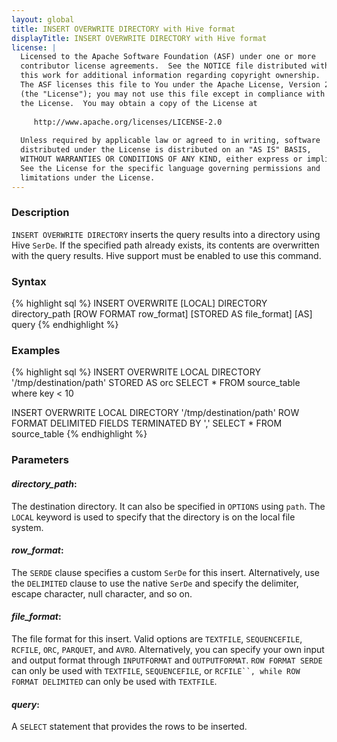 ```yaml
---
layout: global
title: INSERT OVERWRITE DIRECTORY with Hive format
displayTitle: INSERT OVERWRITE DIRECTORY with Hive format
license: |
  Licensed to the Apache Software Foundation (ASF) under one or more
  contributor license agreements.  See the NOTICE file distributed with
  this work for additional information regarding copyright ownership.
  The ASF licenses this file to You under the Apache License, Version 2.0
  (the "License"); you may not use this file except in compliance with
  the License.  You may obtain a copy of the License at
 
     http://www.apache.org/licenses/LICENSE-2.0
 
  Unless required by applicable law or agreed to in writing, software
  distributed under the License is distributed on an "AS IS" BASIS,
  WITHOUT WARRANTIES OR CONDITIONS OF ANY KIND, either express or implied.
  See the License for the specific language governing permissions and
  limitations under the License.
---
```


### Description

`INSERT OVERWRITE DIRECTORY` inserts the query results into a directory using Hive `SerDe`. If the specified path already exists, its contents are overwritten with the query results. Hive support must be enabled to use this command.
### Syntax
{% highlight sql %}
INSERT OVERWRITE [LOCAL] DIRECTORY directory_path
  [ROW FORMAT row_format] [STORED AS file_format]
  [AS] query
{% endhighlight %}

### Examples
{% highlight sql %}
 INSERT OVERWRITE LOCAL DIRECTORY '/tmp/destination/path'
   STORED AS orc
   SELECT * FROM source_table where key < 10

 INSERT OVERWRITE LOCAL DIRECTORY '/tmp/destination/path'
   ROW FORMAT DELIMITED FIELDS TERMINATED BY ','
   SELECT * FROM source_table
{% endhighlight %}

### Parameters

#### ***directory_path***:
The destination directory. It can also be specified in `OPTIONS` using `path`. The `LOCAL` keyword is used to specify that the directory is on the local file system.

#### ***row_format***:
The `SERDE` clause specifies a custom `SerDe` for this insert. Alternatively, use the `DELIMITED` clause to use the native `SerDe` and specify the delimiter, escape character, null character, and so on.

#### ***file_format***:
The file format for this insert. Valid options are `TEXTFILE`, `SEQUENCEFILE`, `RCFILE`, `ORC`, `PARQUET`, and `AVRO`. Alternatively, you can specify your own input and output format through `INPUTFORMAT` and `OUTPUTFORMAT`. `ROW FORMAT SERDE` can only be used with `TEXTFILE`, `SEQUENCEFILE`, or `RCFILE``, while ROW FORMAT DELIMITED` can only be used with `TEXTFILE`.

#### ***query***:
A `SELECT` statement that provides the rows to be inserted.

